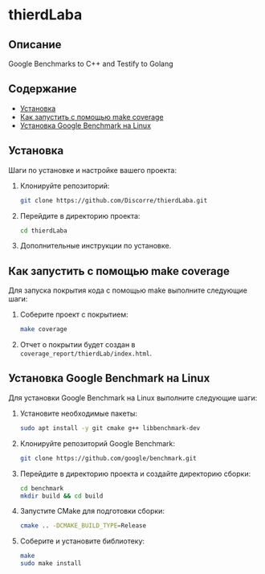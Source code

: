 # thierdLaba

## Описание
Google Benchmarks to C++ and Testify to Golang

## Содержание
- [Установка](#установка)
- [Как запустить с помощью make coverage](#как-запустить-с-помощью-make-coverage)
- [Установка Google Benchmark на Linux](#установка-google-benchmark-на-linux)

## Установка
Шаги по установке и настройке вашего проекта:
1. Клонируйте репозиторий:
    ```sh
    git clone https://github.com/Discorre/thierdLaba.git
    ```
2. Перейдите в директорию проекта:
    ```sh
    cd thierdLaba
    ```
3. Дополнительные инструкции по установке.

## Как запустить с помощью make coverage
Для запуска покрытия кода с помощью make выполните следующие шаги:
1. Соберите проект с покрытием:
    ```sh
    make coverage
    ```
2. Отчет о покрытии будет создан в `coverage_report/thierdLab/index.html`.

## Установка Google Benchmark на Linux
Для установки Google Benchmark на Linux выполните следующие шаги:
1. Установите необходимые пакеты:
    ```sh
    sudo apt install -y git cmake g++ libbenchmark-dev
    ```
2. Клонируйте репозиторий Google Benchmark:
    ```sh
    git clone https://github.com/google/benchmark.git
    ```
3. Перейдите в директорию проекта и создайте директорию сборки:
    ```sh
    cd benchmark
    mkdir build && cd build
    ```
4. Запустите CMake для подготовки сборки:
    ```sh
    cmake .. -DCMAKE_BUILD_TYPE=Release
    ```
5. Соберите и установите библиотеку:
    ```sh
    make
    sudo make install
    ```
